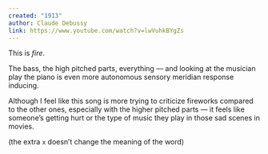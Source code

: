 ```yaml
---
created: "1913"
author: Claude Debussy
link: https://www.youtube.com/watch?v=lwVuhkBYgZs
---
```


This is *fire*.

The bass, the high pitched parts, everything — and looking at the musician play the piano is even more autonomous sensory meridian response inducing.

Although I feel like this song is more trying to criticize fireworks compared to the other ones, especially with the higher pitched parts — it feels like someone’s getting hurt or the type of music they play in those sad scenes in movies.

(the extra `x` doesn’t change the meaning of the word)

